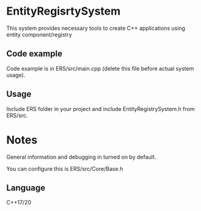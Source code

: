 # EntityRegisrtySystem

This system provides necessary tools to create C++ applications using entity component/registry
## Code example
Code example is in ERS/src/main.cpp (delete this file before actual system usage).
## Usage 

Include ERS folder in your project and include EntityRegistrySystem.h from ERS/src.


# Notes
General information and debugging in turned on by default.

You can configure this is ERS/src/Core/Base.h

## Language
C++17/20
